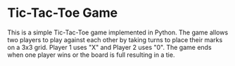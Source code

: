 # Tic-Tac-Toe Game

This is a simple Tic-Tac-Toe game implemented in Python. The game allows two players to play against each other by taking turns to place their marks on a 3x3 grid. Player 1 uses "X" and Player 2 uses "0". The game ends when one player wins or the board is full resulting in a tie.